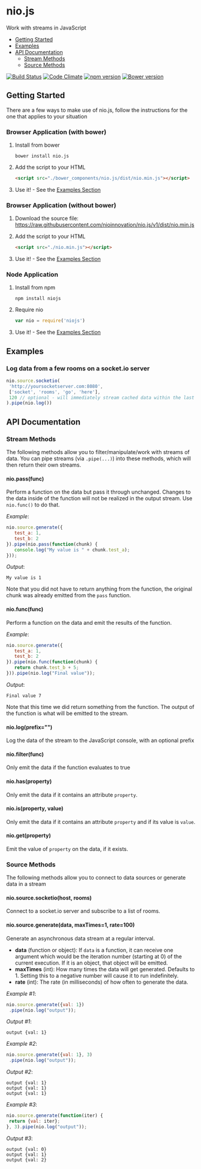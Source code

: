 # nio.js

Work with streams in JavaScript

* [Getting Started](#getting-started)
* [Examples](#examples)
* [API Documentation](#api-documentation)
  * [Stream Methods](#stream-methods)
  * [Source Methods](#source-methods)
  

[![Build Status](https://travis-ci.org/nioinnovation/nio.js.svg?branch=master)](https://travis-ci.org/neutralio/nio.js)
[![Code Climate](https://codeclimate.com/github/nioinnovation/nio.js/badges/gpa.svg)](https://codeclimate.com/github/nioinnovation/nio.js)
[![npm version](https://badge.fury.io/js/niojs.svg)](http://badge.fury.io/js/niojs)
[![Bower version](https://badge.fury.io/bo/nio.js.svg)](http://badge.fury.io/bo/nio.js)

## Getting Started

There are a few ways to make use of nio.js, follow the instructions for the one that applies to your situation

### Browser Application (with bower)

1. Install from bower
   ```
   bower install nio.js
   ```

2. Add the script to your HTML
   ```html
   <script src="./bower_components/nio.js/dist/nio.min.js"></script>
   ```
3. Use it! - See the [Examples Section](#examples)

### Browser Application (without bower)

1. Download the source file:
   https://raw.githubusercontent.com/nioinnovation/nio.js/v1/dist/nio.min.js

2. Add the script to your HTML
   ```html
   <script src="./nio.min.js"></script>
   ```
3. Use it! - See the [Examples Section](#examples)

### Node Application

1. Install from npm
   ```
   npm install niojs
   ```
   
2. Require nio
   ```js
   var nio = require('niojs')
   ```
   
3. Use it! - See the [Examples Section](#examples)


## Examples

### Log data from a few rooms on a socket.io server

```js
nio.source.socketio(
 'http://yoursocketserver.com:8080',
 ['socket', 'rooms', 'go', 'here'],
 120 // optional - will immediately stream cached data within the last 120 seconds
).pipe(nio.log())
```

## API Documentation

### Stream Methods

The following methods allow you to filter/manipulate/work with streams of data. You can pipe streams (via `.pipe(...)`) into these methods, which will then return their own streams.

#### nio.pass(func)

Perform a function on the data but pass it through unchanged. Changes to the data inside of the function will not be realized in the output stream. Use `nio.func()` to do that.
 
*Example*: 
```js
nio.source.generate({
   test_a: 1,
   test_b: 2
}).pipe(nio.pass(function(chunk) {
   console.log("My value is " + chunk.test_a);
}));
```

*Output*:
```
My value is 1
```

Note that you did not have to return anything from the function, the original chunk was already emitted from the `pass` function.
   
   
#### nio.func(func)
 
Perform a function on the data and emit the results of the function.

*Example*: 
```js
nio.source.generate({
   test_a: 1,
   test_b: 2
}).pipe(nio.func(function(chunk) {
   return chunk.test_b + 5;
})).pipe(nio.log("Final value"));
```

*Output*:
```
Final value 7
```
   
   Note that this time we did return something from the function. The output of the function is what will be emitted to the stream.


#### nio.log(prefix="")
 
Log the data of the stream to the JavaScript console, with an optional prefix


#### nio.filter(func)
 
Only emit the data if the function evaluates to true


#### nio.has(property)
 
Only emit the data if it contains an attribute `property`.


#### nio.is(property, value)
 
Only emit the data if it contains an attribute `property` and if its value is `value`.


#### nio.get(property)
 
Emit the value of `property` on the data, if it exists.



### Source Methods

The following methods allow you to connect to data sources or generate data in a stream

#### nio.source.socketio(host, rooms)

Connect to a socket.io server and subscribe to a list of rooms.

#### nio.source.generate(data, maxTimes=1, rate=100)

Generate an asynchronous data stream at a regular interval.

 * **data** (function or object): If `data` is a function, it can receive one argument which would be the iteration number (starting at 0) of the current execution. If it is an object, that object will be emitted.
 * **maxTimes** (int): How many times the data will get generated. Defaults to 1. Setting this to a negative number will cause it to run indefinitely.
 * **rate** (int): The rate (in milliseconds) of how often to generate the data.

*Example #1*: 
```js
nio.source.generate({val: 1})
 .pipe(nio.log("output"));
```

*Output #1*:
```
output {val: 1}
```

*Example #2*: 
```js
nio.source.generate({val: 1}, 3)
 .pipe(nio.log("output"));
```

*Output #2*:
```
output {val: 1}
output {val: 1}
output {val: 1}
```

*Example #3*: 
```js
nio.source.generate(function(iter) {
 return {val: iter};
}, 3).pipe(nio.log("output"));
```

*Output #3*:
```
output {val: 0}
output {val: 1}
output {val: 2}
```
